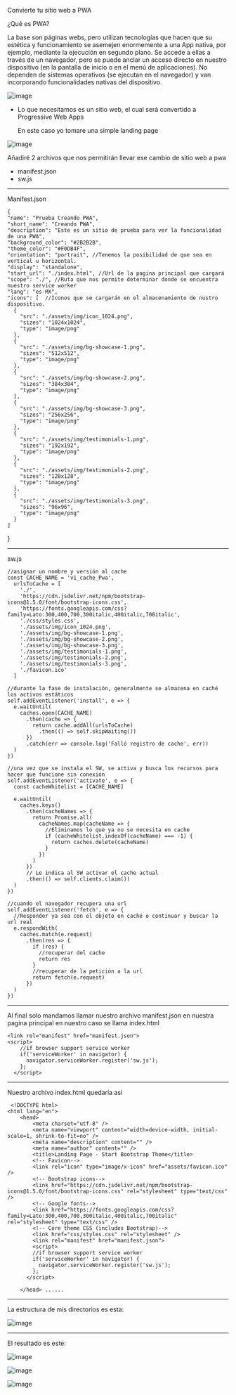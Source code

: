Convierte tu sitio web a PWA

  ¿Qué es PWA?

La base son páginas webs, pero utilizan tecnologías que hacen que su estética y funcionamiento se asemejen enormemente a una App nativa, por ejemplo, mediante la ejecución en segundo plano. Se accede a ellas a través de un navegador, pero se puede anclar un acceso directo en nuestro dispositivo (en la pantalla de inicio o en el menú de aplicaciones). No dependen de sistemas operativos (se ejecutan en el navegador) y van incorporando funcionalidades nativas del dispositivo.

![image](https://user-images.githubusercontent.com/36380066/122099695-ecd55a00-cdd7-11eb-83b9-d6582315312d.png)



  * Lo que necesitamos es un sitio web, el cual será convertido a Progressive Web Apps

    En este caso yo tomare una simple landing page

   ![image](https://user-images.githubusercontent.com/36380066/122100754-22c70e00-cdd9-11eb-96ad-d120d02485c0.png)

  Añadiré 2 archivos que nos permitirán llevar ese cambio de sitio web a pwa

  * manifest.json
  * sw.js

----------------------------------------------------------------------------------------------------------------------------

Manifest.json

    {
    "name": "Prueba Creando PWA",
    "short_name": "Creando PWA",
    "description": "Este es un sitio de prueba para ver la funcionalidad de una PWA",
    "background_color": "#2B2B2B",
    "theme_color": "#F0DB4F",
    "orientation": "portrait", //Tenemos la posibilidad de que sea en vertical u horizontal. 
    "display": "standalone",
    "start_url": "./index.html", //Url de la pagina principal que cargará 
    "scope": "./", //Ruta que nos permite determinar donde se encuentra nuestro service worker
    "lang": "es-MX",
    "icons": [  //Iconos que se cargarán en el almacenamiento de nustro dispositivo.
      {
        "src": "./assets/img/icon_1024.png",
        "sizes": "1024x1024",
        "type": "image/png"
      },
      {
        "src": "./assets/img/bg-showcase-1.png",
        "sizes": "512x512",
        "type": "image/png"
      },
      {
        "src": "./assets/img/bg-showcase-2.png",
        "sizes": "384x384",
        "type": "image/png"
      },
      {
        "src": "./assets/img/bg-showcase-3.png",
        "sizes": "256x256",
        "type": "image/png"
      },
      {
        "src": "./assets/img/testimonials-1.png",
        "sizes": "192x192",
        "type": "image/png"
      },
      {
        "src": "./assets/img/testimonials-2.png",
        "sizes": "128x128",
        "type": "image/png"
      },
      {
        "src": "./assets/img/testimonials-3.png",
        "sizes": "96x96",
        "type": "image/png"
      }
    ]
  }

  ------------------------------------------------------------------------------------------------------------------
  sw.js


    //asignar un nombre y versión al cache
    const CACHE_NAME = 'v1_cache_Pwa',
      urlsToCache = [
        './',
        'https://cdn.jsdelivr.net/npm/bootstrap-icons@1.5.0/font/bootstrap-icons.css',
        'https://fonts.googleapis.com/css?family=Lato:300,400,700,300italic,400italic,700italic',
        './css/styles.css',
        './assets/img/icon_1024.png',
        './assets/img/bg-showcase-1.png',
        './assets/img/bg-showcase-2.png',
        './assets/img/bg-showcase-3.png',
        './assets/img/testimonials-1.png',
        './assets/img/testimonials-2.png',
        './assets/img/testimonials-3.png',
        './favicon.ico'
      ]

    //durante la fase de instalación, generalmente se almacena en caché los activos estáticos
    self.addEventListener('install', e => {
      e.waitUntil(
        caches.open(CACHE_NAME)
          .then(cache => {
            return cache.addAll(urlsToCache)
              .then(() => self.skipWaiting())
          })
          .catch(err => console.log('Falló registro de cache', err))
      )
    })

    //una vez que se instala el SW, se activa y busca los recursos para hacer que funcione sin conexión
    self.addEventListener('activate', e => {
      const cacheWhitelist = [CACHE_NAME]

      e.waitUntil(
        caches.keys()
          .then(cacheNames => {
            return Promise.all(
              cacheNames.map(cacheName => {
                //Eliminamos lo que ya no se necesita en cache
                if (cacheWhitelist.indexOf(cacheName) === -1) {
                  return caches.delete(cacheName)
                }
              })
            )
          })
          // Le indica al SW activar el cache actual
          .then(() => self.clients.claim())
      )
    })

    //cuando el navegador recupera una url
    self.addEventListener('fetch', e => {
      //Responder ya sea con el objeto en caché o continuar y buscar la url real
      e.respondWith(
        caches.match(e.request)
          .then(res => {
            if (res) {
              //recuperar del cache
              return res
            }
            //recuperar de la petición a la url
            return fetch(e.request)
          })
      )
    })

--------------------------------------------------------------------------------------------------------------------------------------
Al final solo mandamos llamar nuestro archivo manifest.json en nuestra pagina principal en nuestro caso se llama index.html

    <link rel="manifest" href="manifest.json">
    <script>
        //if browser support service worker
        if('serviceWorker' in navigator) {
          navigator.serviceWorker.register('sw.js');
        };
      </script>

---------------------------------------------------------------------------------------------------------------------------------------      
 Nuestro archivo index.html quedaría así


     <!DOCTYPE html>
    <html lang="en">
        <head>
            <meta charset="utf-8" />
            <meta name="viewport" content="width=device-width, initial-scale=1, shrink-to-fit=no" />
            <meta name="description" content="" />
            <meta name="author" content="" />
            <title>Landing Page - Start Bootstrap Theme</title>
            <!-- Favicon-->
            <link rel="icon" type="image/x-icon" href="assets/favicon.ico" />
            <!-- Bootstrap icons-->
            <link href="https://cdn.jsdelivr.net/npm/bootstrap-icons@1.5.0/font/bootstrap-icons.css" rel="stylesheet" type="text/css" />
            <!-- Google fonts-->
            <link href="https://fonts.googleapis.com/css?family=Lato:300,400,700,300italic,400italic,700italic" rel="stylesheet" type="text/css" />
            <!-- Core theme CSS (includes Bootstrap)-->
            <link href="css/styles.css" rel="stylesheet" />
            <link rel="manifest" href="manifest.json">
            <script>
            //if browser support service worker
            if('serviceWorker' in navigator) {
              navigator.serviceWorker.register('sw.js');
            };
          </script>

        </head> ......


----------------------------------------------------------------------------------------------------------------------------------------------------
La estructura de mis directorios es esta:

   ![image](https://user-images.githubusercontent.com/36380066/122106205-3f664480-cddf-11eb-9e58-f9cfafae6456.png)

-----------------------------------------------------------------------------------------------------------------------------------------------------
El resultado es este:

  ![image](https://user-images.githubusercontent.com/36380066/122108218-8d7c4780-cde1-11eb-9b5f-57acd36b31b1.png)

  ![image](https://user-images.githubusercontent.com/36380066/122108292-a553cb80-cde1-11eb-8f52-72f1f690b379.png)

  ![image](https://user-images.githubusercontent.com/36380066/122108513-e64be000-cde1-11eb-8072-bc8330757725.png)
